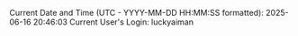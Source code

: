 Current Date and Time (UTC - YYYY-MM-DD HH:MM:SS formatted): 2025-06-16 20:46:03
Current User's Login: luckyaiman

